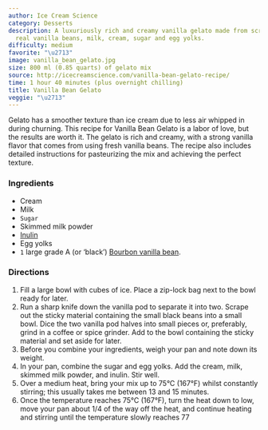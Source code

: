 ```yaml
---
author: Ice Cream Science
category: Desserts
description: A luxuriously rich and creamy vanilla gelato made from scratch using
  real vanilla beans, milk, cream, sugar and egg yolks.
difficulty: medium
favorite: "\u2713"
image: vanilla_bean_gelato.jpg
size: 800 ml (0.85 quarts) of gelato mix
source: http://icecreamscience.com/vanilla-bean-gelato-recipe/
time: 1 hour 40 minutes (plus overnight chilling)
title: Vanilla Bean Gelato
veggie: "\u2713"
---
```


Gelato has a smoother texture than ice cream due to less air whipped in during churning. This recipe for Vanilla Bean Gelato is a labor of love, but the results are worth it. The gelato is rich and creamy, with a strong vanilla flavor that comes from using fresh vanilla beans. The recipe also includes detailed instructions for pasteurizing the mix and achieving the perfect texture. 

### Ingredients

* Cream
* Milk
* `Sugar`
* Skimmed milk powder
* [Inulin](https://amzn.to/2DglNyU)
* Egg yolks
* `1` large grade A (or ‘black’) [Bourbon vanilla bean](https://amzn.to/2Dfty7Z).

### Directions

1. Fill a large bowl with cubes of ice. Place a zip-lock bag next to the bowl ready for later.
2. Run a sharp knife down the vanilla pod to separate it into two. Scrape out the sticky material containing the small black beans into a small bowl. Dice the two vanilla pod halves into small pieces or, preferably, grind in a coffee or spice grinder. Add to the bowl containing the sticky material and set aside for later.
3. Before you combine your ingredients, weigh your pan and note down its weight. 
4. In your pan, combine the sugar and egg yolks. Add the cream, milk, skimmed milk powder, and inulin. Stir well.
5. Over a medium heat, bring your mix up to 75°C (167°F) whilst constantly stirring; this usually takes me between 13 and 15 minutes.
6. Once the temperature reaches 75°C (167°F), turn the heat down to low, move your pan about 1/4 of the way off the heat, and continue heating and stirring until the temperature slowly reaches 77